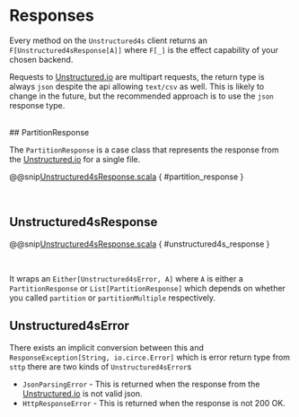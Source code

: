 # Responses

Every method on the `Unstructured4s` client returns an `F[Unstructured4sResponse[A]]` where `F[_]` is
the effect capability of your chosen backend.

Requests to [Unstructured.io] are multipart requests, the return type is always `json` despite the api
allowing `text/csv` as well. This is likely to change in the future, but the recommended
approach is to use the `json` response type.

<br/>
## PartitionResponse

The `PartitionResponse` is a case class that represents the response from the [Unstructured.io] for a single file.

@@snip[Unstructured4sResponse.scala]($core$/src/main/scala/org/twelvehart/unstructured4s/model/Unstructured4sResponse.scala) { #partition_response }


<br/>

## Unstructured4sResponse

@@snip[Unstructured4sResponse.scala]($core$/src/main/scala/org/twelvehart/unstructured4s/model/Unstructured4sResponse.scala) { #unstructured4s_response }

<br/>

It wraps an `Either[Unstructured4sError, A]` where `A` is either a `PartitionResponse` or `List[PartitionResponse]` 
which depends on whether you called `partition` or `partitionMultiple` respectively.

## Unstructured4sError

There exists an implicit conversion between this and `ResponseException[String, io.circe.Error]` which is error return
type from `sttp` there are two kinds of `Unstructured4sError`s

* `JsonParsingError` - This is returned when the response from the [Unstructured.io] is not valid json.
* `HttpResponseError` - This is returned when the response is not 200 OK.


[Unstructured.io]: https://unstructured-io.github.io/unstructured/api.html